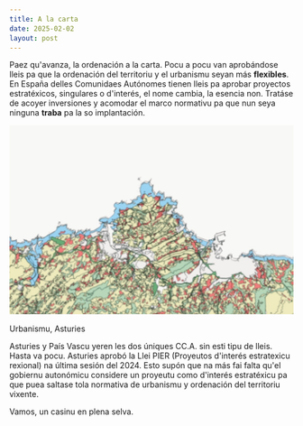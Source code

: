 ```yaml
---
title: A la carta
date: 2025-02-02
layout: post
---
```


Paez qu'avanza, la ordenación a la carta. Pocu a pocu van aprobándose lleis pa que la ordenación del territoriu y el urbanismu seyan más **flexibles**. En España delles Comunidaes Autónomes tienen lleis pa aprobar proyectos estratéxicos, singulares o d'interés, el nome cambia, la esencia non. Tratáse de acoyer inversiones y acomodar el marco normativu pa que nun seya ninguna **traba** pa la so implantación.

![Urbanismu, Asturies](/./assets/imgs/20250202_230151.jpg)

Urbanismu, Asturies

Asturies y País Vascu yeren les dos úniques CC.A. sin esti tipu de lleis. Hasta va pocu. Asturies aprobó la Llei PIER (Proyeutos d'interés estratexicu rexional) na última sesión del 2024. Esto supón que na más fai falta qu'el gobiernu autonómicu considere un proyeutu como d'interés estratéxicu pa que puea saltase tola normativa de urbanismu y ordenación del territoriu vixente.

Vamos, un casinu en plena selva.
